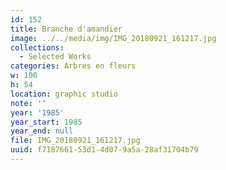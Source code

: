 ```yaml
---
id: 152
title: Branche d'amandier
image: ../../media/img/IMG_20180921_161217.jpg
collections:
  - Selected Works
categories: Arbres en fleurs
w: 100
h: 54
location: graphic studio
note: ''
year: '1985'
year_start: 1985
year_end: null
file: IMG_20180921_161217.jpg
uuid: f7187661-53d1-4d07-9a5a-28af31704b79
---
```


